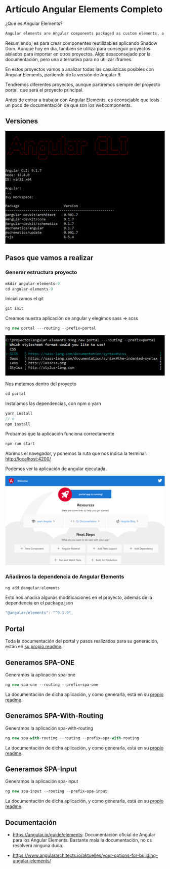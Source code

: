 # Artículo Angular Elements Completo

¿Qué es Angular Elements?

```html
Angular elements are Angular components packaged as custom elements, a web standard for defining new HTML elements in a framework-agnostic way
```

Resumiendo, es para crear componentes reutilizables aplicando Shadow Dom. Aunque hoy en día, también se utiliza para conseguir proyectos aislados para importar en otros proyectos. Algo desaconsejado por la documentación, pero una alternativa para no utilizar iframes.

En estos proyectos vamos a analizar todas las casuísticas posibles con Angular Elements, partiendo de la versión de Angular 9.

Tendremos diferentes proyectos, aunque partiremos siempre del proyecto portal, que será el proyecto principal.

Antes de entrar a trabajar con Angular Elements, es aconsejable que leais un poco de documentación de que son los webcomponents.

## Versiones

![versiones](./imgs/version.png)

## Pasos que vamos a realizar

### Generar estructura proyecto

```js
mkdir angular-elements-9
cd angular-elements-9
```

Inicializamos el git

```js
git init
```

Creamos nuestra aplicación de angular y elegimos sass => scss

```js
ng new portal ---routing --prefix=portal
```

![versiones](./imgs/generando-proyecto.png)

Nos metemos dentro del proyecto

```js
cd portal
```

Instalamos las dependencias, con npm o yarn

```js
yarn install
// o
npm install
```

Probamos que la aplicación funciona correctamente

```js
npm run start
```

Abrimos el navegador, y ponemos la ruta que nos indica la terminal: [http://localhost:4200/](http://localhost:4200/)

Podemos ver la aplicación de angular ejecutada.

![versiones](./imgs/localhost.png)

### Añadimos la dependencia de Angular Elements

```js
ng add @angular/elements
```

Esto nos añadirá algunas modificaciones en el proyecto, además de la dependencia en el package.json

```js
"@angular/elements": "^9.1.9",
```

## Portal

Toda la documentación del portal y pasos realizados para su generación, están en [su propio readme](https://github.com/jesuscuesta/angular-elements/tree/master/portal).

## Generamos SPA-ONE

Generamos la aplicación spa-one

```js
ng new spa-one --routing --prefix=spa-one
```

La documentación de dicha aplicación, y como generarla, está en su [propio readme](https://github.com/jesuscuesta/angular-elements/tree/feat/spa-one/spa-one).

## Generamos SPA-With-Routing

Generamos la aplicación spa-with-routing

```js
ng new spa-with-routing --routing --prefix=spa-with-routing
```

La documentación de dicha aplicación, y como generarla, está en su [propio readme](https://github.com/jesuscuesta/angular-elements/tree/master/spa-with-routing).

## Generamos SPA-Input

Generamos la aplicación spa-input

```js
ng new spa-input --routing --prefix=spa-input
```

La documentación de dicha aplicación, y como generarla, está en su [propio readme](https://github.com/jesuscuesta/angular-elements/tree/master/spa-input).

## Documentación

- https://angular.io/guide/elements: Documentación oficial de Angular para los Angular Elements. Bastante mala la documentación, no os resolverá ninguna duda.

- https://www.angulararchitects.io/aktuelles/your-options-for-building-angular-elements/
  